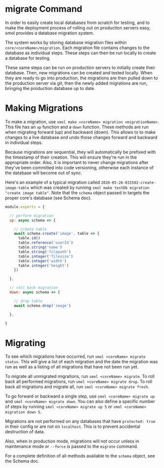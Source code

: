 # migrate Command

In order to easily create local databases from scratch for testing, and to make the deployment process of rolling out on production servers easy, smol provides a database migration system.

The system works by storing database migration files within `core/<coreName>/migration`. Each migration file contains changes to the database as individual steps. These steps can then be run locally to create a database for testing.

These same steps can be run on production servers to initially create their database. Then, new migrations can be created and tested locally. When they are ready to go into production, the migrations are then pulled down to the production server via git, then the newly added migrations are run, bringing the production database up to date.

# Making Migrations

To make a migration, use `smol make <coreName> migration <migrationName>`. This file has an `up` function and a `down` function. These methods are run when migrating forward (up) and backward (down). This allows to to make changes to a live database and undo those changes forward and backward in individual steps.

Because migrations are sequential, they will automatically be prefixed with the timestamp of their creation. This will ensure they're run in the appropriate order. Also, it is important to never change migrations after they've been committed into code versioning, otherwise each instance of the database will become out of sync.

Here's an example of a typical migration called `2020-05-26-031502-create-image-table` which was created by running `smol make testDb migration "create image table"`. Note that the `schema` object passed in targets the proper core's database (see Schema doc).

```js
module.exports = {

  // perform migration
  up: async schema => {

    // create table
    await schema.create('image', table => {
      table.id()
      table.reference('userId')
      table.string('name')
      table.string('filepath')
      table.integer('filesize')
      table.integer('width')
      table.integer('height')
    })

  },

  // roll back migration
  down: async schema => {

    // drop table
    await schema.drop('image')

  },

}
```

# Migrating

To see which migrations have occurred, run `smol <coreName> migrate status`. This will give a list of each migration and the date the migration was run as well as a listing of all migrations that have not been run yet.

To migrate all unmigrated migrations, run `smol <coreName> migrate`. To roll back all performed migrations, run `smol <coreName> migrate drop`. To roll back all migrations and migrate all, run `smol <coreName> migrate fresh`.

To go forward or backward a single step, use `smol <coreName> migrate up` and `smol <coreName> migrate down`. You can also define a specific number of steps by running `smol <coreName> migrate up 5` or `smol <coreName> migration down 5`.

Migrations are not performed on any databases that have `protected: true` in their config or are not on `localhost`. This is to prevent accidental destruction of data.

Also, when in production mode, migrations will not occur unless in maintenance mode or `--force` is passed to the `migrate` command.

For a complete definition of all methods available to the `schema` object, see the Schema doc.
